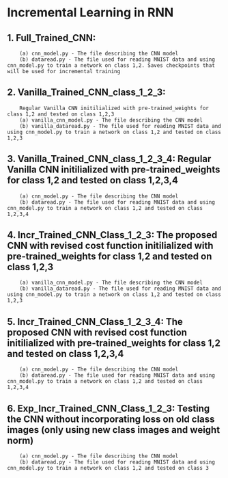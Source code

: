 
# Incremental Learning in RNN

## 1. Full_Trained_CNN: 
		(a) cnn_model.py - The file describing the CNN model
		(b) dataread.py - The file used for reading MNIST data and using cnn_model.py to train a network on class 1,2. Saves checkpoints that will be used for incremental training

## 2. Vanilla_Trained_CNN_class_1_2_3: 
		Regular Vanilla CNN initilialized with pre-trained_weights for class 1,2 and tested on class 1,2,3
		(a) vanilla_cnn_model.py - The file describing the CNN model
		(b) vanilla_dataread.py - The file used for reading MNIST data and using cnn_model.py to train a network on class 1,2 and tested on class 1,2,3

## 3. Vanilla_Trained_CNN_class_1_2_3_4: Regular Vanilla CNN initilialized with pre-trained_weights for class 1,2 and tested on class 1,2,3,4
		(a) cnn_model.py - The file describing the CNN model
		(b) dataread.py - The file used for reading MNIST data and using cnn_model.py to train a network on class 1,2 and tested on class 1,2,3,4

## 4. Incr_Trained_CNN_Class_1_2_3: The proposed CNN with revised cost function initilialized with pre-trained_weights for class 1,2 and tested on class 1,2,3
		(a) vanilla_cnn_model.py - The file describing the CNN model
		(b) vanilla_dataread.py - The file used for reading MNIST data and using cnn_model.py to train a network on class 1,2 and tested on class 1,2,3

## 5. Incr_Trained_CNN_Class_1_2_3_4: The proposed CNN with revised cost function initilialized with pre-trained_weights for class 1,2 and tested on class 1,2,3,4
		(a) cnn_model.py - The file describing the CNN model
		(b) dataread.py - The file used for reading MNIST data and using cnn_model.py to train a network on class 1,2 and tested on class 1,2,3,4

## 6. Exp_Incr_Trained_CNN_Class_1_2_3: Testing the CNN without incorporating loss on old class images (only using new class images and weight norm)
		(a) cnn_model.py - The file describing the CNN model
		(b) dataread.py - The file used for reading MNIST data and using cnn_model.py to train a network on class 1,2 and tested on class 3

